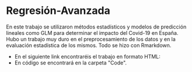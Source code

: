 # Regresión-Avanzada
En este trabajo se utilizaron métodos estadísticos y modelos de predicción lineales como GLM para determinar el impacto del Covid-19 en España. Hubo un trabajo muy duro en el preprocesamiento de los datos y en la evaluación estadística de los mismos. Todo se hizo con Rmarkdown.
- En el siguiente link encontraréis el trabajo en formato HTML: 
- En código se encontrará en la carpeta "Code".
